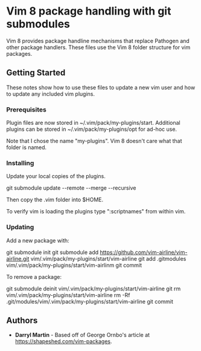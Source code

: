 # Vim 8 package handling with git submodules

Vim 8 provides package handline mechanisms that replace Pathogen and other package handlers. These files use the Vim 8 folder structure for vim packages.

## Getting Started

These notes show how to use these files to update a new vim user and how to update any included vim plugins.

### Prerequisites

Plugin files are now stored in ~/.vim/pack/my-plugins/start. Additional plugins can be stored in ~/.vim/pack/my-plugins/opt for ad-hoc use.

Note that I chose the name "my-plugins". Vim 8 doesn't care what that folder is named.

### Installing

Update your local copies of the plugins.

 git submodule update --remote --merge --recursive

Then copy the .vim folder into $HOME.

To verify vim is loading the plugins type ":scriptnames" from within vim.

### Updating

Add a new package with:

 git submodule init
 git submodule add https://github.com/vim-airline/vim-airline.git vim/.vim/pack/my-plugins/start/vim-airline
 git add .gitmodules vim/.vim/pack/my-plugins/start/vim-airlinm
 git commit

To remove a package:

 git submodule deinit vim/.vim/pack/my-plugins/start/vim-airline
 git rm vim/.vim/pack/my-plugins/start/vim-airline
 rm -Rf .git/modules/vim/.vim/pack/my-plugins/start/vim-airline
 git commit

## Authors

* **Darryl Martin** - Based off of George Ornbo's article at https://shapeshed.com/vim-packages.
